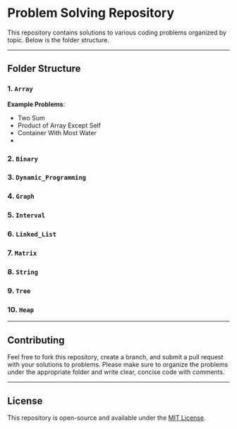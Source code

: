 # Problem Solving Repository

This repository contains solutions to various coding problems organized by topic. Below is the folder structure.

---

## Folder Structure

### 1. `Array`

**Example Problems**:
- Two Sum
- Product of Array Except Self
- Container With Most Water
- 

### 2. `Binary`

### 3. `Dynamic_Programming`

### 4. `Graph`

### 5. `Interval`

### 6. `Linked_List`

### 7. `Matrix`

### 8. `String`

### 9. `Tree`

### 10. `Heap`

---

## Contributing
Feel free to fork this repository, create a branch, and submit a pull request with your solutions to problems. Please make sure to organize the problems under the appropriate folder and write clear, concise code with comments.

---

## License
This repository is open-source and available under the [MIT License](LICENSE).
